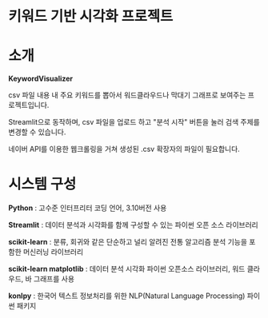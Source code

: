 # 키워드 기반 시각화 프로젝트

# 소개

**KeywordVisualizer**

csv 파일 내용 내 주요 키워드를 뽑아서 워드클라우드나 막대기 그래프로 보여주는 프로젝트입니다.

Streamlit으로 동작하며, csv 파일을 업로드 하고 "분석 시작" 버튼을 눌러 검색 주제를 변경할 수 있습니다.

네이버 API를 이용한 웹크롤링을 거쳐 생성된 .csv 확장자의 파일이 필요합니다.

# 시스템 구성

**Python** : 고수준 인터프리터 코딩 언어, 3.10버전 사용 

**Streamlit** : 데이터 분석과 시각화를 함께 구성할 수 있는 파이썬 오픈 소스 라이브러리

**scikit-learn** : 분류, 회귀와 같은 단순하고 널리 알려진 전통 알고리즘 분석 기능을 포함한 머신러닝 라이브러리 

**scikit-learn matplotlib** : 데이터 분석 시각화 파이썬 오픈소스 라이브러리, 워드 클라우드, 바 그래프를 사용

**konlpy** : 한국어 텍스트 정보처리를 위한 NLP(Natural Language Processing) 파이썬 패키지
